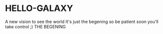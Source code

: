 # HELLO-GALAXY
A new vision to see the world
It's just the begening so be patient soon you'll take control ;) 
THE BEGENING
